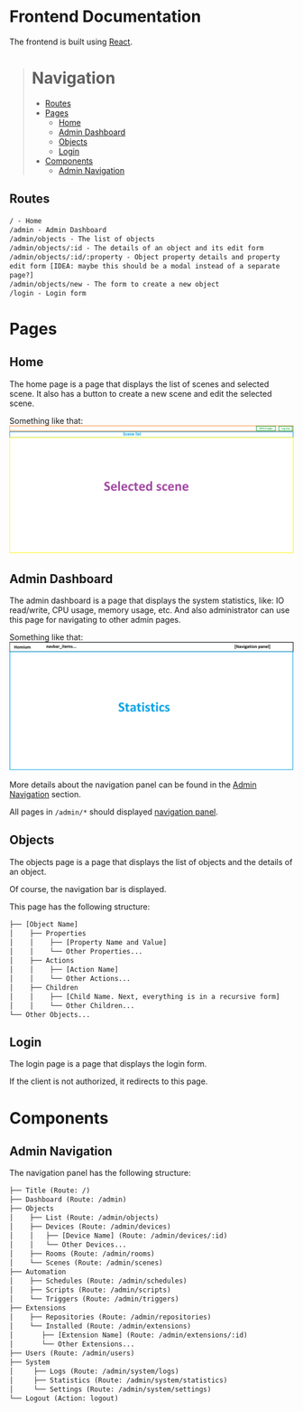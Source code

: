 # Frontend Documentation

The frontend is built using [React](https://reactjs.org/).

> # Navigation
>
> * [Routes](#routes)
> * [Pages](#pages)
>   * [Home](#home)
>   * [Admin Dashboard](#admin-dashboard)
>   * [Objects](#objects)
>   * [Login](#login)
> * [Components](#components)
>   * [Admin Navigation](#admin-navigation)

## Routes

```
/ - Home
/admin - Admin Dashboard
/admin/objects - The list of objects
/admin/objects/:id - The details of an object and its edit form
/admin/objects/:id/:property - Object property details and property edit form [IDEA: maybe this should be a modal instead of a separate page?]
/admin/objects/new - The form to create a new object
/login - Login form
```

# Pages

## Home

The home page is a page that displays the list of scenes and selected scene. It also has a button to create a new scene and edit the selected scene.

Something like that:
![Home Page](/docs/imgs/home-page.png)

## Admin Dashboard

The admin dashboard is a page that displays the system statistics, like: IO read/write, CPU usage, memory usage, etc.
And also administrator can use this page for navigating to other admin pages.

Something like that:
![Admin Dashboаrd](/docs/imgs/admin-dashboard.png)

More details about the navigation panel can be found in the [Admin Navigation](#admin-navigation) section.

All pages in `/admin/*` should displayed [navigation panel](#admin-navigation).

## Objects

The objects page is a page that displays the list of objects and the details of an object.

Of course, the navigation bar is displayed.

This page has the following structure:
```
├── [Object Name]
│    ├── Properties
│    │    ├── [Property Name and Value]
│    │    └── Other Properties...
│    ├── Actions
│    │    ├── [Action Name]
│    │    └── Other Actions...
│    ├── Children
│    │    ├── [Child Name. Next, everything is in a recursive form]
│    │    └── Other Children...
└── Other Objects...
```

## Login

The login page is a page that displays the login form.

If the client is not authorized, it redirects to this page.

# Components

## Admin Navigation

The navigation panel has the following structure:
```
├── Title (Route: /)
├── Dashboard (Route: /admin)
├── Objects
│    ├── List (Route: /admin/objects)
│    ├── Devices (Route: /admin/devices)
│    │   ├── [Device Name] (Route: /admin/devices/:id)
│    │   └── Other Devices...
│    ├── Rooms (Route: /admin/rooms)
│    └── Scenes (Route: /admin/scenes)
├── Automation
│    ├── Schedules (Route: /admin/schedules)
│    ├── Scripts (Route: /admin/scripts)
│    └── Triggers (Route: /admin/triggers)
├── Extensions
│    ├── Repositories (Route: /admin/repositories)
│    └── Installed (Route: /admin/extensions)
│       ├── [Extension Name] (Route: /admin/extensions/:id)
│       └── Other Extensions...
├── Users (Route: /admin/users)
├── System
│     ├── Logs (Route: /admin/system/logs)
│     ├── Statistics (Route: /admin/system/statistics)
│     └── Settings (Route: /admin/system/settings)
└── Logout (Action: logout)
```
